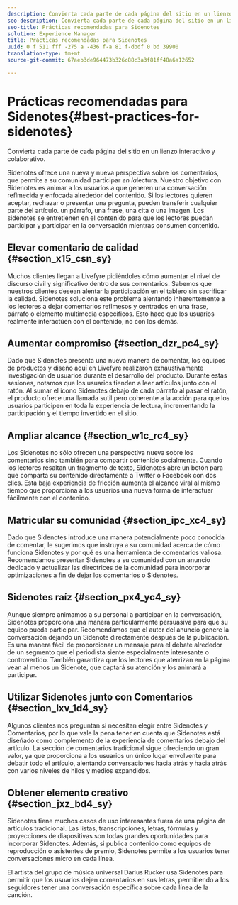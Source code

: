 ```yaml
---
description: Convierta cada parte de cada página del sitio en un lienzo interactivo y colaborativo.
seo-description: Convierta cada parte de cada página del sitio en un lienzo interactivo y colaborativo.
seo-title: Prácticas recomendadas para Sidenotes
solution: Experience Manager
title: Prácticas recomendadas para Sidenotes
uuid: 0 f 511 fff -275 a -436 f-a 81 f-dbdf 0 bd 39900
translation-type: tm+mt
source-git-commit: 67aeb3de964473b326c88c3a3f81ff48a6a12652

---
```



# Prácticas recomendadas para Sidenotes{#best-practices-for-sidenotes}

Convierta cada parte de cada página del sitio en un lienzo interactivo y colaborativo.

Sidenotes ofrece una nueva y nueva perspectiva sobre los comentarios, que permite a su comunidad participar *en la*lectura. Nuestro objetivo con Sidenotes es animar a los usuarios a que generen una conversación reflmecida y enfocada alrededor del contenido. Si los lectores quieren aceptar, rechazar o presentar una pregunta, pueden transferir cualquier parte del artículo. un párrafo, una frase, una cita o una imagen. Los sidenotes se entretienen en el contenido para que los lectores puedan participar y participar en la conversación mientras consumen contenido.

## Elevar comentario de calidad {#section_x15_csn_sy}

Muchos clientes llegan a Livefyre pidiéndoles cómo aumentar el nivel de discurso civil y significativo dentro de sus comentarios. Sabemos que nuestros clientes desean alentar la participación en el tablero sin sacrificar la calidad. Sidenotes soluciona este problema alentando inherentemente a los lectores a dejar comentarios reflmesos y centrados en una frase, párrafo o elemento multimedia específicos. Esto hace que los usuarios realmente interactúen con el contenido, no con los demás.

## Aumentar compromiso {#section_dzr_pc4_sy}

Dado que Sidenotes presenta una nueva manera de comentar, los equipos de productos y diseño aquí en Livefyre realizaron exhaustivamente investigación de usuarios durante el desarrollo del producto. Durante estas sesiones, notamos que los usuarios tienden a leer artículos junto con el ratón. Al sumar el icono Sidenotes debajo de cada párrafo al pasar el ratón, el producto ofrece una llamada sutil pero coherente a la acción para que los usuarios participen en toda la experiencia de lectura, incrementando la participación y el tiempo invertido en el sitio.

## Ampliar alcance {#section_w1c_rc4_sy}

Los Sidenotes no sólo ofrecen una perspectiva nueva sobre los comentarios sino también para compartir contenido socialmente. Cuando los lectores resaltan un fragmento de texto, Sidenotes abre un botón para que comparta su contenido directamente a Twitter o Facebook con dos clics. Esta baja experiencia de fricción aumenta el alcance viral al mismo tiempo que proporciona a los usuarios una nueva forma de interactuar fácilmente con el contenido.

## Matricular su comunidad {#section_ipc_xc4_sy}

Dado que Sidenotes introduce una manera potencialmente poco conocida de comentar, le sugerimos que instruya a su comunidad acerca de cómo funciona Sidenotes y por qué es una herramienta de comentarios valiosa. Recomendamos presentar Sidenotes a su comunidad con un anuncio dedicado y actualizar las directrices de la comunidad para incorporar optimizaciones a fin de dejar los comentarios o Sidenotes.

## Sidenotes raíz {#section_px4_yc4_sy}

Aunque siempre animamos a su personal a participar en la conversación, Sidenotes proporciona una manera particularmente persuasiva para que su equipo pueda participar. Recomendamos que el autor del anuncio genere la conversación dejando un Sidenote directamente después de la publicación. Es una manera fácil de proporcionar un mensaje para el debate alrededor de un segmento que el periodista siente especialmente interesante o controvertido. También garantiza que los lectores que aterrizan en la página vean al menos un Sidenote, que captará su atención y los animará a participar.

## Utilizar Sidenotes junto con Comentarios {#section_lxv_1d4_sy}

Algunos clientes nos preguntan si necesitan elegir entre Sidenotes y Comentarios, por lo que vale la pena tener en cuenta que Sidenotes está diseñado como complemento de la experiencia de comentarios debajo del artículo. La sección de comentarios tradicional sigue ofreciendo un gran valor, ya que proporciona a los usuarios un único lugar envolvente para debatir todo el artículo, alentando conversaciones hacia atrás y hacia atrás con varios niveles de hilos y medios expandidos.

## Obtener elemento creativo {#section_jxz_bd4_sy}

Sidenotes tiene muchos casos de uso interesantes fuera de una página de artículos tradicional. Las listas, transcripciones, letras, fórmulas y proyecciones de diapositivas son todas grandes oportunidades para incorporar Sidenotes. Además, si publica contenido como equipos de reproducción o asistentes de premio, Sidenotes permite a los usuarios tener conversaciones micro en cada línea.

El artista del grupo de música universal Darius Rucker usa Sidenotes para permitir que los usuarios dejen comentarios en sus letras, permitiendo a los seguidores tener una conversación específica sobre cada línea de la canción.
